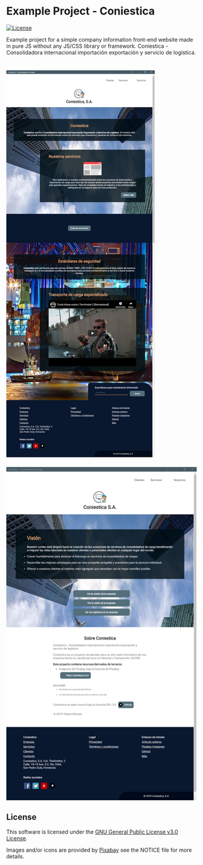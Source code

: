 # Example Project - Coniestica
[![License](https://img.shields.io/github/license/TobiasBriones/example.programming.web.coniestica)](https://github.com/TobiasBriones/example.programming.web.coniestica/blob/master/LICENSE)

Example project for a simple company information front-end website made in pure JS without any JS/CSS library or framework. Coniestica - Consolidadora internacional importación exportación y servicio de logística.

![Screenshot 1](https://github.com/TobiasBriones/example.programming.web.coniestica/blob/master/_repo/assets/screenshot_1.png)
===
![Screenshot 2](https://github.com/TobiasBriones/example.programming.web.coniestica/blob/master/_repo/assets/screenshot_2.png)

## License
This software is licensed under the [GNU General Public License v3.0 License](https://github.com/TobiasBriones/example.programming.web.coniestica/blob/master/LICENSE).

Images and/or icons are provided by [Pixabay](https://pixabay.com/) see the NOTICE file for more details.
